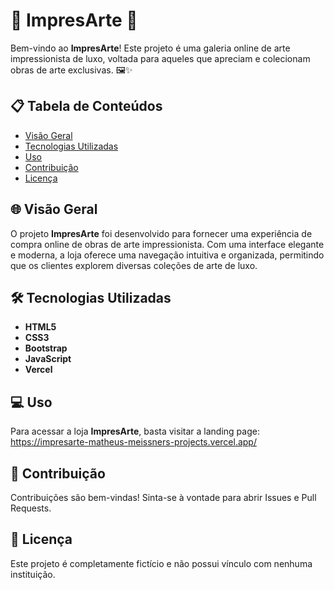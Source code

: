 # 🎨 ImpresArte 🎨

Bem-vindo ao **ImpresArte**! Este projeto é uma galeria online de arte impressionista de luxo, voltada para aqueles que apreciam e colecionam obras de arte exclusivas. 🖼️✨

## 📋 Tabela de Conteúdos

- [Visão Geral](#-visão-geral)
- [Tecnologias Utilizadas](#-tecnologias-utilizadas)
- [Uso](#-uso)
- [Contribuição](#-contribuição)
- [Licença](#-licença)

## 🌐 Visão Geral

O projeto **ImpresArte** foi desenvolvido para fornecer uma experiência de compra online de obras de arte impressionista. Com uma interface elegante e moderna, a loja oferece uma navegação intuitiva e organizada, permitindo que os clientes explorem diversas coleções de arte de luxo.

## 🛠 Tecnologias Utilizadas

- **HTML5**
- **CSS3**
- **Bootstrap**
- **JavaScript**
- **Vercel**

## 💻 Uso

Para acessar a loja **ImpresArte**, basta visitar a landing page: https://impresarte-matheus-meissners-projects.vercel.app/

## 🤝 Contribuição

Contribuições são bem-vindas! Sinta-se à vontade para abrir Issues e Pull Requests.

## 📝 Licença

Este projeto é completamente fictício e não possui vínculo com nenhuma instituição.
